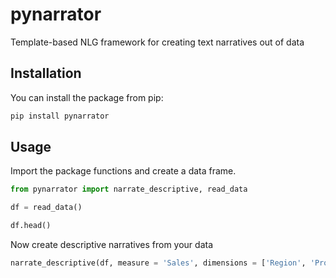 # pynarrator
Template-based NLG framework for creating text narratives out of data

## Installation

You can install the package from pip:

```python
pip install pynarrator
```

## Usage

Import the package functions and create a data frame.

```python
from pynarrator import narrate_descriptive, read_data

df = read_data()

df.head()
```

Now create descriptive narratives from your data
```python
narrate_descriptive(df, measure = 'Sales', dimensions = ['Region', 'Product'])
```
